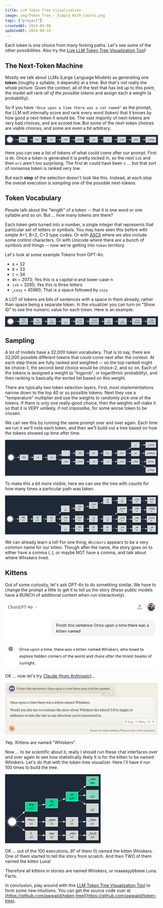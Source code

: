 ```yaml
---
title: LLM Token Tree Visualization
image: img/Token_Tree_-_Simple_With_Counts.png
tags: ["project"]
createdAt: 2024-09-08
updatedAt: 2024-09-14
---
```



Each token is one choice from many forking paths. Let's see some of the other possibilities. Also try the [Live LLM Token Tree Visualization Tool](https://thelackthereof.org/token-tree/)!


## The Next-Token Machine

Mostly we talk about LLMs (Large Language Models) as generating one **token** (roughly a syllable, it depends) at a time. But that's not really the whole picture. Given the context, all of the text that has led up to this point, the model will rank *all of the possible tokens* and assign each a weight (a probability).

So if you have `"Once upon a time there was a cat named"` as the prompt, the LLM will internally score and rank every word (token) that it knows by how good a next-token it would be. The vast majority of next-tokens are very bad choices, and are scored low. But some of the next-token choices are viable choices, and some are even a bit arbitrary.

![Token Tree - Linear](img/Token_Tree_-_Linear.png)

Here you can see a list of tokens of what could come after our prompt. First is `Wh`. Once a token is generated it is pretty locked in, so the next `isk` and then `ers` aren't too surprising. The first `Wh` could have been `z` ... but that sort of nonsense token is ranked very low.

But each **step** of the selection doesn't look like this. Instead, at each step the overall execution is *sampling* one of the possible next-tokens.

## Token Vocabulary

People talk about the "length" of a token -- that it is one word or one syllable and so on. But ... how many tokens *are* there?

Each token gets turned into a number, a single integer that represents that particular set of letters or symbols. You may have seen this before with simple A=1, B=2, C=3 type codes. Or with [ASCII](https://en.wikipedia.org/wiki/ASCII) where we also include some control characters. Or with Unicode where there are a bunch of symbols and things -- now we're getting into `token` territory.

Let's look at some example Tokens from GPT-4o:

* `A` = 32
* `B` = 33
* `C` = 34
* `Wh` = 2073; Yes this is a capital-`W` and lower-case-`h`
* `isk` = 3295; Yes this is three letters
* `⎵cozy` = 45980; That is a space followed by `cozy`

A LOT of tokens are bits of sentences with a space in them already, rather than space being a separate token. In the visualizer you can turn on "Show ID" to see the numeric value for each token. Here is an example:

![Token Tree - with token ids](img/Token_Tree_-_with_token_ids.png)

## Sampling

A lot of models have a 32,000 token vocabulary. That is to say, there are 32,000 possible different tokens that could come next after the context. At each step these are fully ranked and weighted -- so the top-ranked might be choice-1, the second-best choice would be choice-2, and so on. Each of the tokens is assigned a weight (a "logprob", or logarithmic probability), and then ranking is basically the sorted list based on this weight.

There are typically two token selection layers. First, most implementations narrow down to the top 40 or so possible tokens. Next they use a "temperature" multiplier and use the weights to randomly pick one of the tokens. If there is only one really-good choice, then the weights will make it so that it is VERY unlikely, if not impossibe, for some worse token to be chosen.

We can see this by running the same prompt over and over again. Each time we run it we'll note each token, and then we'll build out a tree based on how the tokens showed up time after time.

![Token Tree - Simple](img/Token_Tree_-_Simple.png)

To make this a bit more visible, here we can see the tree with *counts* for how many times a particular path was taken.

![Token Tree - Simple With Counts](img/Token_Tree_-_Simple_With_Counts.png)

We can already learn a lot! For one thing, `Whiskers` appears to be a very common name for our kitten. Though after the name, the story goes on to either have a comma (`,`), or maybe NOT have a comma, and talk about where Whiskers lived.

## Kittens

Out of some curiosity, let's ask GPT-4o to do something similar. We have to change the prompt a little to get it to tell us the story (these public models have a BUNCH of additional context when run interactively).

![Token Tree - GPT-4o kitten](img/Token_Tree_-_GPT-4o_kitten.png)

OK ... now let's try [Claude (from Anthropic)](https://claude.ai)...

![Token Tree - Claude kitten](img/Token_Tree_-_Claude_kitten.png)

Yep. Kittens are named "Whiskers".

Now ... to be scientific about it, really I should run these chat interfaces over and over again to see how statistically likely it is for the kitten to be named Whiskers. Let's do that with the token-tree visualizer. Here I'll have it run 100 times to build the tree.

![Token Tree - Luna Too](img/Token_Tree_-_Luna_Too.png)

OK ... out of the 100 executions, 97 of them (!) named the kitten Whiskers. One of them started to tell the story from scratch. And then TWO of them named the kitten Luna!

Therefore all kittens in stories are named Whiskers, or maaaayybbeee Luna. Facts.

In conclusion, play around with this [LLM Token Tree Visualization Tool](https://thelackthereof.org/token-tree/) to form some new intuitions. You can get the source code over at [https://github.com/awwaiid/token-tree](https://github.com/awwaiid/token-tree).
